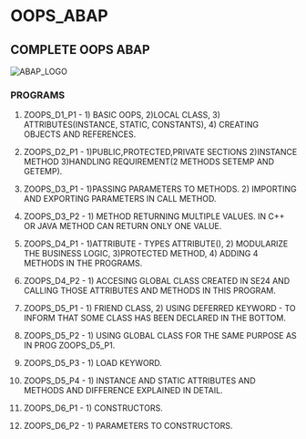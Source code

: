 # OOPS_ABAP
## COMPLETE OOPS ABAP
![ABAP_LOGO](https://drive.google.com/uc?export=view&id=1W9hk4GUpAMvg3o8nYdxW3p9JJBtacKTy)

### PROGRAMS

1. ZOOPS_D1_P1 - 1) BASIC OOPS, 2)LOCAL CLASS, 3) ATTRIBUTES(INSTANCE, STATIC, CONSTANTS), 4) CREATING OBJECTS AND REFERENCES.

2. ZOOPS_D2_P1 - 1)PUBLIC,PROTECTED,PRIVATE SECTIONS 2)INSTANCE METHOD 3)HANDLING REQUIREMENT(2 METHODS SETEMP AND GETEMP).

3. ZOOPS_D3_P1 - 1)PASSING PARAMETERS TO METHODS. 2) IMPORTING AND EXPORTING PARAMETERS IN CALL METHOD.

4. ZOOPS_D3_P2 - 1) METHOD RETURNING MULTIPLE VALUES. IN C++ OR JAVA METHOD CAN RETURN ONLY ONE VALUE.

5. ZOOPS_D4_P1 - 1)ATTRIBUTE - TYPES ATTRIBUTE(), 2) MODULARIZE THE BUSINESS LOGIC, 3)PROTECTED METHOD, 4) ADDING 4 METHODS IN THE PROGRAMS.

6. ZOOPS_D4_P2 - 1) ACCESING GLOBAL CLASS CREATED IN SE24 AND CALLING THOSE ATTRIBUTES AND METHODS IN THIS PROGRAM.

7. ZOOPS_D5_P1 - 1) FRIEND CLASS, 2) USING DEFERRED KEYWORD - TO INFORM THAT SOME CLASS HAS BEEN DECLARED IN THE BOTTOM.

8. ZOOPS_D5_P2 - 1) USING GLOBAL CLASS FOR THE SAME PURPOSE AS IN PROG ZOOPS_D5_P1.

9. ZOOPS_D5_P3 - 1) LOAD KEYWORD.

10. ZOOPS_D5_P4 - 1) INSTANCE AND STATIC ATTRIBUTES AND METHODS AND DIFFERENCE EXPLAINED IN DETAIL.

11. ZOOPS_D6_P1 - 1) CONSTRUCTORS.

12. ZOOPS_D6_P2 - 1) PARAMETERS TO CONSTRUCTORS.
